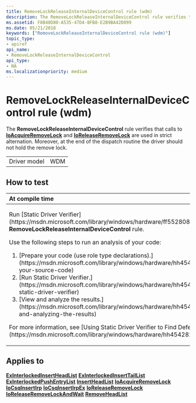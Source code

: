 ```yaml
---
title: RemoveLockReleaseInternalDeviceControl rule (wdm)
description: The RemoveLockReleaseInternalDeviceControl rule verifies that calls to IoAcquireRemoveLock and IoReleaseRemoveLock are used in strict alternation. Moreover, at the end of the dispatch routine the driver should not hold the remove lock.
ms.assetid: F8B40D80-A535-47D4-8FB8-E2B9BA42D099
ms.date: 05/21/2018
keywords: ["RemoveLockReleaseInternalDeviceControl rule (wdm)"]
topic_type:
- apiref
api_name:
- RemoveLockReleaseInternalDeviceControl
api_type:
- NA
ms.localizationpriority: medium
---
```


# RemoveLockReleaseInternalDeviceControl rule (wdm)


The **RemoveLockReleaseInternalDeviceControl** rule verifies that calls to [**IoAcquireRemoveLock**](https://msdn.microsoft.com/library/windows/hardware/ff548204) and [**IoReleaseRemoveLock**](https://msdn.microsoft.com/library/windows/hardware/ff549560) are used in strict alternation. Moreover, at the end of the dispatch routine the driver should not hold the remove lock.

|              |     |
|--------------|-----|
| Driver model | WDM |

How to test
-----------

<table>
<colgroup>
<col width="100%" />
</colgroup>
<thead>
<tr class="header">
<th align="left">At compile time</th>
</tr>
</thead>
<tbody>
<tr class="odd">
<td align="left"><p>Run [Static Driver Verifier](https://msdn.microsoft.com/library/windows/hardware/ff552808) and specify the <strong>RemoveLockReleaseInternalDeviceControl</strong> rule.</p>
Use the following steps to run an analysis of your code:
<ol>
<li>[Prepare your code (use role type declarations).](https://msdn.microsoft.com/library/windows/hardware/hh454281#preparing-your-source-code)</li>
<li>[Run Static Driver Verifier.](https://msdn.microsoft.com/library/windows/hardware/hh454281#running-static-driver-verifier)</li>
<li>[View and analyze the results.](https://msdn.microsoft.com/library/windows/hardware/hh454281#viewing-and-analyzing-the-results)</li>
</ol>
<p>For more information, see [Using Static Driver Verifier to Find Defects in Drivers](https://msdn.microsoft.com/library/windows/hardware/hh454281).</p></td>
</tr>
</tbody>
</table>

Applies to
----------

[**ExInterlockedInsertHeadList**](https://msdn.microsoft.com/library/windows/hardware/ff545397)
[**ExInterlockedInsertTailList**](https://msdn.microsoft.com/library/windows/hardware/ff545402)
[**ExInterlockedPushEntryList**](https://msdn.microsoft.com/library/windows/hardware/ff545418)
[**InsertHeadList**](https://msdn.microsoft.com/library/windows/hardware/ff547820)
[**IoAcquireRemoveLock**](https://msdn.microsoft.com/library/windows/hardware/ff548204)
[**IoCsqInsertIrp**](https://msdn.microsoft.com/library/windows/hardware/ff549066)
[**IoCsqInsertIrpEx**](https://msdn.microsoft.com/library/windows/hardware/ff549067)
[**IoReleaseRemoveLock**](https://msdn.microsoft.com/library/windows/hardware/ff549560)
[**IoReleaseRemoveLockAndWait**](https://msdn.microsoft.com/library/windows/hardware/ff549567)
[**RemoveHeadList**](https://msdn.microsoft.com/library/windows/hardware/ff561032)
 

 





